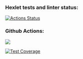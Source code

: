 ### Hexlet tests and linter status:
[![Actions Status](https://github.com/RAWMANE/fullstack-javascript-project-46/workflows/hexlet-check/badge.svg)](https://github.com/RAWMANE/fullstack-javascript-project-46/actions)

### Github Actions:

<a href="https://codeclimate.com/github/RAWMANE/fullstack-javascript-project-46/maintainability"><img src="https://api.codeclimate.com/v1/badges/bc2a75de9943d3206427/maintainability" /></a>

[![Test Coverage](https://api.codeclimate.com/v1/badges/bc2a75de9943d3206427/test_coverage)](https://codeclimate.com/github/RAWMANE/fullstack-javascript-project-46/test_coverage)
 
